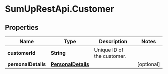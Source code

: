 # SumUpRestApi.Customer

## Properties
Name | Type | Description | Notes
------------ | ------------- | ------------- | -------------
**customerId** | **String** | Unique ID of the customer. | 
**personalDetails** | [**PersonalDetails**](PersonalDetails.md) |  | [optional] 
